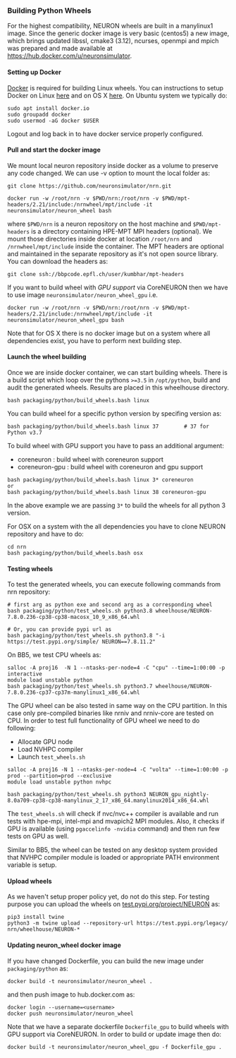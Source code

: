 
### Building Python Wheels

For the highest compatibility, NEURON wheels are built in a manylinux1 image. Since the generic docker image is very basic (centos5) a new image, which brings updated libssl, cmake3 (3.12), ncurses, openmpi and mpich was prepared and made available at https://hub.docker.com/u/neuronsimulator.

#### Setting up Docker

[Docker](https://en.wikipedia.org/wiki/Docker_(software)) is required for building Linux wheels. You can instructions to
setup Docker on Linux [here](https://docs.docker.com/engine/install/ubuntu/) and on OS X
[here](https://docs.docker.com/docker-for-mac/install/). On Ubuntu system we typically do:

```
sudo apt install docker.io
sudo groupadd docker
sudo usermod -aG docker $USER
```

Logout and log back in to have docker service properly configured.

#### Pull and start the docker image

We mount local neuron repository inside docker as a volume to preserve any code changed. We can use -v option to mount the local folder as:

```
git clone https://github.com/neuronsimulator/nrn.git

docker run -w /root/nrn -v $PWD/nrn:/root/nrn -v $PWD/mpt-headers/2.21/include:/nrnwheel/mpt/include -it neuronsimulator/neuron_wheel bash
```

where `$PWD/nrn` is a neuron repository on the host machine and `$PWD/mpt-headers` is a directory containing HPE-MPT MPI headers (optional). We mount those directories inside docker at location `/root/nrn` and `/nrnwheel/mpt/include` inside the container. The MPT headers are optional and maintained in the separate repository as it's not open source library. You can download the headers as:

```
git clone ssh://bbpcode.epfl.ch/user/kumbhar/mpt-headers
```

If you want to build wheel with *GPU support* via CoreNEURON then we have to use image `neuronsimulator/neuron_wheel_gpu` i.e.

```
docker run -w /root/nrn -v $PWD/nrn:/root/nrn -v $PWD/mpt-headers/2.21/include:/nrnwheel/mpt/include -it neuronsimulator/neuron_wheel_gpu bash
```

Note that for OS X there is no docker image but on a system where all dependencies exist, you have to perform next building step.

#### Launch the wheel building
Once we are inside docker container, we can start building wheels. There is a build script which loop over the pythons `>=3.5` in `/opt/python`, build and audit the generated wheels. Results are placed in this wheelhouse directory.

```
bash packaging/python/build_wheels.bash linux
```

You can build wheel for a specific python version by specifing version as:

```
bash packaging/python/build_wheels.bash linux 37        # 37 for Python v3.7
```

To build wheel with GPU support you have to pass an additional argument:
* coreneuron : build wheel with coreneuron support
* coreneuron-gpu : build wheel with coreneuron and gpu support

```
bash packaging/python/build_wheels.bash linux 3* coreneuron
or
bash packaging/python/build_wheels.bash linux 38 coreneuron-gpu
```

In the above example we are passing `3*` to build the wheels for all python 3 version.

For OSX on a system with the all dependencies you have to clone NEURON repository and have to do:

```
cd nrn
bash packaging/python/build_wheels.bash osx
```

#### Testing wheels

To test the generated wheels, you can execute following commands from nrn repository:

```
# first arg as python exe and second arg as a corresponding wheel
bash packaging/python/test_wheels.sh python3.8 wheelhouse/NEURON-7.8.0.236-cp38-cp38-macosx_10_9_x86_64.whl

# Or, you can provide pypi url as
bash packaging/python/test_wheels.sh python3.8 "-i https://test.pypi.org/simple/ NEURON==7.8.11.2"
```

On BB5, we test CPU wheels as:

```
salloc -A proj16  -N 1 --ntasks-per-node=4 -C "cpu" --time=1:00:00 -p interactive
module load unstable python
bash packaging/python/test_wheels.sh python3.7 wheelhouse/NEURON-7.8.0.236-cp37-cp37m-manylinux1_x86_64.whl
```

The GPU wheel can be also tested in same way on the CPU partition. In this case only pre-compiled binaries
like nrniv and nrniv-core are tested on CPU. In order to test full functionality of GPU wheel we need to
do following:
* Allocate GPU node
* Load NVHPC compiler
* Launch `test_wheels.sh`

```
salloc -A proj16 -N 1 --ntasks-per-node=4 -C "volta" --time=1:00:00 -p prod --partition=prod --exclusive
module load unstable python nvhpc

bash packaging/python/test_wheels.sh python3 NEURON_gpu_nightly-8.0a709-cp38-cp38-manylinux_2_17_x86_64.manylinux2014_x86_64.whl
```

The `test_wheels.sh` will check if nvc/nvc++ compiler is available and run tests with hpe-mpi, intel-mpi and mvapich2 MPI modules.
Also, it checks if GPU is available (using `pgaccelinfo -nvidia` command) and then run few tests on GPU as well.

Similar to BB5, the wheel can be tested on any desktop system provided that NVHPC compiler module is loaded or appropriate PATH environment variable is setup.


#### Upload wheels

As we haven't setup proper policy yet, do not do this step. For testing purpose you can upload the wheels on [test.pypi.org/project/NEURON](https://test.pypi.org/project/NEURON/) as:

```
pip3 install twine
python3 -m twine upload --repository-url https://test.pypi.org/legacy/ nrn/wheelhouse/NEURON-*
```

#### Updating neuron_wheel docker image

If you have changed Dockerfile, you can build the new image under `packaging/python` as:

```
docker build -t neuronsimulator/neuron_wheel .
```

and then push image to hub.docker.com as:

```
docker login --username=<username>
docker push neuronsimulator/neuron_wheel
```

Note that we have a separate dockerfile `Dockerfile_gpu` to build wheels with GPU support via CoreNEURON.
In order to build or update image then do:

```
docker build -t neuronsimulator/neuron_wheel_gpu -f Dockerfile_gpu .
```
